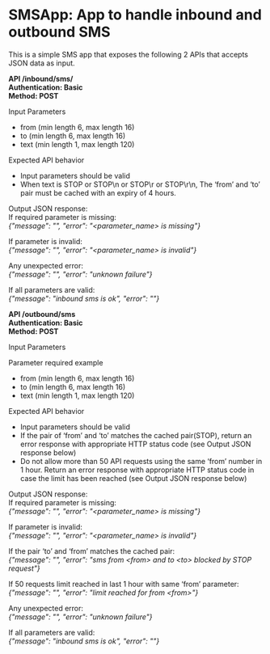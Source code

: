 # SMSApp: App to handle inbound and outbound SMS

This is a simple SMS app that exposes the following 2 APIs that accepts JSON data as input. 

**API /inbound/sms/  
Authentication: Basic  
Method: POST**

Input Parameters
- from (min length 6, max length 16)
- to (min length 6, max length 16)
- text (min length 1, max length 120)

Expected API behavior
- Input parameters should be valid
- When text is STOP or STOP\n or STOP\r or STOP\r\n, 
The ‘from’ and ‘to’ pair must be cached with an expiry of 4 hours.

Output JSON response:  
If required parameter is missing:  
_{"message": "", "error": "&lt;parameter_name&gt; is missing"}_
  
If parameter is invalid:  
_{"message": "", "error": "&lt;parameter_name&gt; is invalid"}_
  
Any unexpected error:  
_{"message": "", "error": "unknown failure"}_
  
If all parameters are valid:  
_{"message": "inbound sms is ok", "error": ""}_

**API /outbound/sms  
Authentication: Basic  
Method: POST**

Input Parameters

Parameter required example
- from (min length 6, max length 16)
- to (min length 6, max length 16)
- text (min length 1, max length 120)

Expected API behavior
- Input parameters should be valid
- If the pair of ‘from’ and ‘to’ matches the cached pair(STOP), return an error response with appropriate HTTP status code
(see Output JSON response below)
- Do not allow more than 50 API requests using the same ‘from’ number in 1 hour. Return an error response with
appropriate HTTP status code in case the limit has been reached (see Output JSON response below)


Output JSON response:  
If required parameter is missing:  
_{"message": "", "error": "&lt;parameter_name&gt; is missing"}_
  
If parameter is invalid:  
_{"message": "", "error": "&lt;parameter_name&gt; is invalid"}_

If the pair ‘to’ and ‘from’ matches the cached pair:  
_{"message": "", "error": "sms from &lt;from&gt; and to &lt;to&gt; blocked by STOP request"}_  

If 50 requests limit reached in last 1 hour with same ‘from’ parameter:  
_{"message": "", "error": "limit reached for from &lt;from&gt;"}_
  
Any unexpected error:  
_{"message": "", "error": "unknown failure"}_
  
If all parameters are valid:  
_{"message": "inbound sms is ok", "error": ""}_
